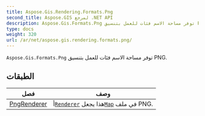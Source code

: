 ```yaml
---
title: Aspose.Gis.Rendering.Formats.Png
second_title: Aspose.GIS لمرجع .NET API
description: Aspose.Gis.Formats.Png توفر مساحة الاسم فئات للعمل بتنسيق PNG.
type: docs
weight: 320
url: /ar/net/aspose.gis.rendering.formats.png/
---
```

`Aspose.Gis.Formats.Png` توفر مساحة الاسم فئات للعمل بتنسيق PNG.

## الطبقات

| فصل | وصف |
| --- | --- |
| [PngRenderer](./pngrenderer/) | أ[`Renderer`](../aspose.gis.rendering/renderer/) هذا يجعل[`Map`](../aspose.gis.rendering/map/) في ملف PNG. |


